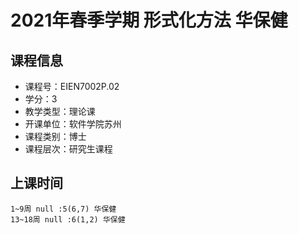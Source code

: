 # 2021年春季学期 形式化方法 华保健






## 课程信息

- 课程号：EIEN7002P.02
- 学分：3
- 教学类型：理论课
- 开课单位：软件学院苏州
- 课程类别：博士
- 课程层次：研究生课程

## 上课时间

```
1~9周 null :5(6,7) 华保健
13~18周 null :6(1,2) 华保健
```


